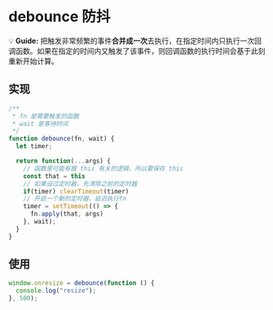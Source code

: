 # debounce 防抖

💡 **Guide:** 把触发非常频繁的事件**合并成一次**去执行，在指定时间内只执行一次回调函数。如果在指定的时间内又触发了该事件，则回调函数的执行时间会基于此刻重新开始计算。

## 实现

```js
/**
 * fn 是需要触发的函数
 * wait 是等待时间
 */
function debounce(fn, wait) {
  let timer;

  return function(...args) {
    // 函数里可能有跟 this 有关的逻辑，所以要保存 this
    const that = this
    // 如果设过定时器，先清除之前的定时器
    if(timer) clearTimeout(timer)
    // 开启一个新的定时器，延迟执行fn
    timer = setTimeout(() => {
      fn.apply(that, args)
    }, wait);
  }
}
```

## 使用

```js
window.onresize = debounce(function () {
  console.log("resize");
}, 500);
```
